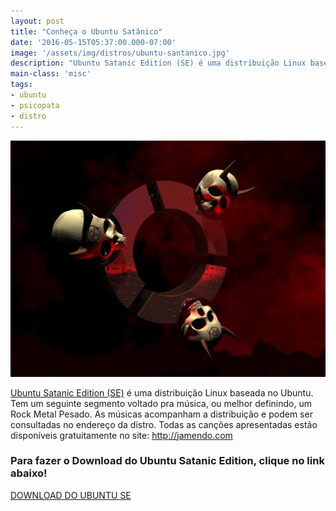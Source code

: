 ```yaml
---
layout: post
title: "Conheça o Ubuntu Satânico"
date: '2016-05-15T05:37:00.000-07:00'
image: '/assets/img/distros/ubuntu-santanico.jpg'
description: "Ubuntu Satanic Edition (SE) é uma distribuição Linux baseada no Ubuntu."
main-class: 'misc'
tags:
- ubuntu
- psicopata
- distro
---
```


![Conheça o Ubuntu Satânico](/assets/img/distros/ubuntu-santanico.jpg "Conheça o Ubuntu Satânico")

[Ubuntu Satanic Edition (SE)](http://ubuntusatanic.org/) é uma distribuição Linux baseada no Ubuntu. Tem um seguinte segmento voltado pra música, ou melhor definindo, um Rock Metal Pesado. As músicas acompanham a distribuição e podem ser consultadas no endereço da distro. Todas as canções apresentadas estão disponíveis gratuitamente no site: http://jamendo.com
### Para fazer o Download do Ubuntu Satanic Edition, clique no link abaixo!
[DOWNLOAD DO UBUNTU SE](http://ubuntusatanic.org/livecd.php)

<script async src="https://pagead2.googlesyndication.com/pagead/js/adsbygoogle.js"></script>

<!-- Informat -->
<ins class="adsbygoogle"
 style="display:block"
 data-ad-client="ca-pub-2838251107855362"
 data-ad-slot="2327980059"
 data-ad-format="auto"
 data-full-width-responsive="true"></ins>

<script>
(adsbygoogle = window.adsbygoogle || []).push({});
</script>

